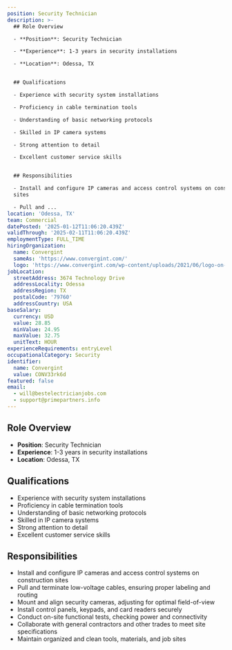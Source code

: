 ```yaml
---
position: Security Technician
description: >-
  ## Role Overview

  - **Position**: Security Technician

  - **Experience**: 1-3 years in security installations

  - **Location**: Odessa, TX


  ## Qualifications

  - Experience with security system installations

  - Proficiency in cable termination tools

  - Understanding of basic networking protocols

  - Skilled in IP camera systems

  - Strong attention to detail

  - Excellent customer service skills


  ## Responsibilities

  - Install and configure IP cameras and access control systems on construction
  sites

  - Pull and ...
location: 'Odessa, TX'
team: Commercial
datePosted: '2025-01-12T11:06:20.439Z'
validThrough: '2025-02-11T11:06:20.439Z'
employmentType: FULL_TIME
hiringOrganization:
  name: Convergint
  sameAs: 'https://www.convergint.com/'
  logo: 'https://www.convergint.com/wp-content/uploads/2021/06/logo-on-dark-blue.png'
jobLocation:
  streetAddress: 3674 Technology Drive
  addressLocality: Odessa
  addressRegion: TX
  postalCode: '79760'
  addressCountry: USA
baseSalary:
  currency: USD
  value: 28.85
  minValue: 24.95
  maxValue: 32.75
  unitText: HOUR
experienceRequirements: entryLevel
occupationalCategory: Security
identifier:
  name: Convergint
  value: CONV33rk6d
featured: false
email:
  - will@bestelectricianjobs.com
  - support@primepartners.info
---
```




## Role Overview
- **Position**: Security Technician
- **Experience**: 1-3 years in security installations
- **Location**: Odessa, TX

## Qualifications
- Experience with security system installations
- Proficiency in cable termination tools
- Understanding of basic networking protocols
- Skilled in IP camera systems
- Strong attention to detail
- Excellent customer service skills

## Responsibilities
- Install and configure IP cameras and access control systems on construction sites
- Pull and terminate low-voltage cables, ensuring proper labeling and routing
- Mount and align security cameras, adjusting for optimal field-of-view
- Install control panels, keypads, and card readers securely
- Conduct on-site functional tests, checking power and connectivity
- Collaborate with general contractors and other trades to meet site specifications
- Maintain organized and clean tools, materials, and job sites